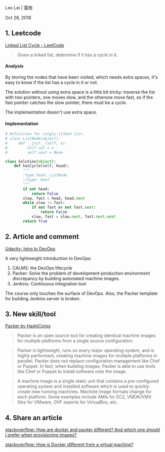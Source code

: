 Leo Lei | 雷雨

Oct 28, 2018

## 1. Leetcode
[Linked List Cycle - LeetCode](https://leetcode.com/problems/linked-list-cycle/)

> Given a linked list, determine if it has a cycle in it.


#### Analysis
By storing the nodes that have been visited, which needs extra spaces, it's easy to know if the list has a cycle in it or not.

The solution without using extra space is a little bit tricky: traverse the list with two pointers, one moves
slow, and the otherone move fast, so if the fast pointer catches the slow pointer, there must be a cycle. 

The implementation doesn't use extra space.

#### Implementation
```python
# Definition for singly-linked list.
# class ListNode(object):
#     def __init__(self, x):
#         self.val = x
#         self.next = None

class Solution(object):
    def hasCycle(self, head):
        """
        :type head: ListNode
        :rtype: bool
        """
        if not head:
            return False
        slow, fast = head, head.next
        while slow != fast:
            if not fast or not fast.next:
                return False
            slow, fast = slow.next, fast.next.next
        return True
```

## 2. Article and comment
[Udacity: Intro to DevOps](https://classroom.udacity.com/courses/ud611)

A very lightweight introduction to DevOps:
1. CALMS: the DevOps lifecycle
2. Packer: Solve the problem of development-production environment discrepancy by building automated machine images.
3. Jenkins:  Continuous Integration tool

The course only touches the surface of DevOps. Also, the Packer template for building Jenkins server
is broken.

## 3. New skill/tool
[Packer by HashiCorps](https://www.packer.io/)
> Packer is an open source tool for creating identical machine images for multiple platforms from a single source configuration.

> Packer is lightweight, runs on every major operating system, and is highly performant, creating machine images for multiple platforms in parallel. Packer does not replace configuration management like Chef or Puppet. In fact, when building images, Packer is able to use tools like Chef or Puppet to install software onto the image.

> A machine image is a single static unit that contains a pre-configured operating system and installed software which is used to quickly create new running machines. Machine image formats change for each platform. Some examples include AMIs for EC2, VMDK/VMX files for VMware, OVF exports for VirtualBox, etc.
## 4. Share an article
[stackoverflow: How are docker and packer different? And which one should I prefer when provisioning images?
](https://stackoverflow.com/questions/47169353/how-are-docker-and-packer-different-and-which-one-should-i-prefer-when-provisio)

[stackoverflow: How is Docker different from a virtual machine?](https://stackoverflow.com/questions/16047306/how-is-docker-different-from-a-virtual-machine?rq=1)